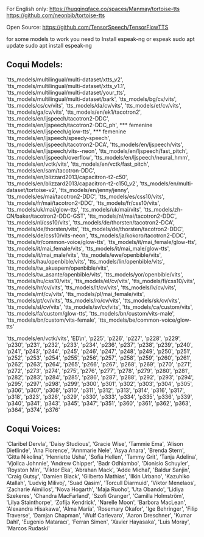 For English only:
https://huggingface.co/spaces/Manmay/tortoise-tts
https://github.com/neonbjb/tortoise-tts


Open Source:
https://github.com/TensorSpeech/TensorFlowTTS

for some models to work you need to Install espeak-ng or espeak
sudo apt update
sudo apt install espeak-ng

## Coqui Models:
'tts_models/multilingual/multi-dataset/xtts_v2', 
'tts_models/multilingual/multi-dataset/xtts_v1.1', 
'tts_models/multilingual/multi-dataset/your_tts', 
'tts_models/multilingual/multi-dataset/bark', 
'tts_models/bg/cv/vits', 
'tts_models/cs/cv/vits', 
'tts_models/da/cv/vits', 
'tts_models/et/cv/vits', 
'tts_models/ga/cv/vits', 
'tts_models/en/ek1/tacotron2', 
'tts_models/en/ljspeech/tacotron2-DDC', 
'tts_models/en/ljspeech/tacotron2-DDC_ph', *** femenine
'tts_models/en/ljspeech/glow-tts', *** femenine
'tts_models/en/ljspeech/speedy-speech', 
'tts_models/en/ljspeech/tacotron2-DCA', 
'tts_models/en/ljspeech/vits', 
'tts_models/en/ljspeech/vits--neon', 
'tts_models/en/ljspeech/fast_pitch', 
'tts_models/en/ljspeech/overflow', 
'tts_models/en/ljspeech/neural_hmm', 
'tts_models/en/vctk/vits', 
'tts_models/en/vctk/fast_pitch', 
'tts_models/en/sam/tacotron-DDC', 
'tts_models/en/blizzard2013/capacitron-t2-c50', 
'tts_models/en/blizzard2013/capacitron-t2-c150_v2', 
'tts_models/en/multi-dataset/tortoise-v2', 
'tts_models/en/jenny/jenny', 
'tts_models/es/mai/tacotron2-DDC', 
'tts_models/es/css10/vits', 
'tts_models/fr/mai/tacotron2-DDC', 
'tts_models/fr/css10/vits', 
'tts_models/uk/mai/glow-tts', 
'tts_models/uk/mai/vits', 
'tts_models/zh-CN/baker/tacotron2-DDC-GST', 
'tts_models/nl/mai/tacotron2-DDC', 
'tts_models/nl/css10/vits', 
'tts_models/de/thorsten/tacotron2-DCA', 
'tts_models/de/thorsten/vits', 
'tts_models/de/thorsten/tacotron2-DDC', 
'tts_models/de/css10/vits-neon', 
'tts_models/ja/kokoro/tacotron2-DDC', 
'tts_models/tr/common-voice/glow-tts', 
'tts_models/it/mai_female/glow-tts', 
'tts_models/it/mai_female/vits', 
'tts_models/it/mai_male/glow-tts', 
'tts_models/it/mai_male/vits', 
'tts_models/ewe/openbible/vits', 
'tts_models/hau/openbible/vits', 
'tts_models/lin/openbible/vits', 
'tts_models/tw_akuapem/openbible/vits', 
'tts_models/tw_asante/openbible/vits', 
'tts_models/yor/openbible/vits', 
'tts_models/hu/css10/vits', 
'tts_models/el/cv/vits', 
'tts_models/fi/css10/vits', 
'tts_models/hr/cv/vits', 
'tts_models/lt/cv/vits', 
'tts_models/lv/cv/vits', 
'tts_models/mt/cv/vits', 
'tts_models/pl/mai_female/vits', 
'tts_models/pt/cv/vits', 
'tts_models/ro/cv/vits', 
'tts_models/sk/cv/vits', 
'tts_models/sl/cv/vits', 
'tts_models/sv/cv/vits', 
'tts_models/ca/custom/vits', 
'tts_models/fa/custom/glow-tts', 
'tts_models/bn/custom/vits-male', 
'tts_models/bn/custom/vits-female', 
'tts_models/be/common-voice/glow-tts'


'tts_models/en/vctk/vits',
'ED\n', 'p225', 'p226', 'p227', 'p228', 'p229', 'p230', 'p231', 'p232', 'p233', 'p234', 'p236', 'p237', 'p238', 'p239', 'p240', 'p241', 'p243', 'p244', 'p245', 'p246', 'p247', 'p248', 'p249', 'p250', 'p251', 'p252', 'p253', 'p254', 'p255', 'p256', 'p257', 'p258', 'p259', 'p260', 'p261', 'p262', 'p263', 'p264', 'p265', 'p266', 'p267', 'p268', 'p269', 'p270', 'p271', 'p272', 'p273', 'p274', 'p275', 'p276', 'p277', 'p278', 'p279', 'p280', 'p281', 'p282', 'p283', 'p284', 'p285', 'p286', 'p287', 'p288', 'p292', 'p293', 'p294', 'p295', 'p297', 'p298', 'p299', 'p300', 'p301', 'p302', 'p303', 'p304', 'p305', 'p306', 'p307', 'p308', 'p310', 'p311', 'p312', 'p313', 'p314', 'p316', 'p317', 'p318', 'p323', 'p326', 'p329', 'p330', 'p333', 'p334', 'p335', 'p336', 'p339', 'p340', 'p341', 'p343', 'p345', 'p347', 'p351', 'p360', 'p361', 'p362', 'p363', 'p364', 'p374', 'p376'


## Coqui Voices:
'Claribel Dervla', 
'Daisy Studious', 
'Gracie Wise', 
'Tammie Ema', 
'Alison Dietlinde', 
'Ana Florence', 
'Annmarie Nele', 
'Asya Anara', 
'Brenda Stern', 
'Gitta Nikolina', 
'Henriette Usha', 
'Sofia Hellen', 
'Tammy Grit', 
'Tanja Adelina', 
'Vjollca Johnnie', 
'Andrew Chipper', 
'Badr Odhiambo', 
'Dionisio Schuyler', 
'Royston Min', 
'Viktor Eka', 
'Abrahan Mack', 
'Adde Michal', 
'Baldur Sanjin', 
'Craig Gutsy', 
'Damien Black', 
'Gilberto Mathias', 
'Ilkin Urbano', 
'Kazuhiko Atallah', 
'Ludvig Milivoj', 
'Suad Qasim', 
'Torcull Diarmuid', 
'Viktor Menelaos', 
'Zacharie Aimilios', 
'Nova Hogarth', 
'Maja Ruoho', 
'Uta Obando', 
'Lidiya Szekeres', 
'Chandra MacFarland', 
'Szofi Granger', 
'Camilla Holmström', 
'Lilya Stainthorpe', 
'Zofija Kendrick', 
'Narelle Moon', 
'Barbora MacLean', 
'Alexandra Hisakawa', 
'Alma María', 
'Rosemary Okafor', 
'Ige Behringer', 
'Filip Traverse', 
'Damjan Chapman', 
'Wulf Carlevaro', 
'Aaron Dreschner', 
'Kumar Dahl', 
'Eugenio Mataracı', 
'Ferran Simen', 
'Xavier Hayasaka', 
'Luis Moray', 
'Marcos Rudaski'